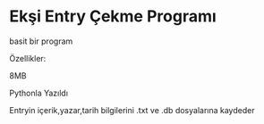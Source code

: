# Ekşi Entry Çekme Programı
basit bir program

Özellikler:

8MB

Pythonla Yazıldı

Entryin içerik,yazar,tarih bilgilerini .txt ve .db dosyalarına kaydeder
